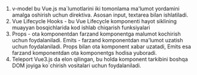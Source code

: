 1. v-model bu Vue.js ma`lumotlarini iki tomonlama ma'lumot yordamini amalga oshirish uchun direktiva. Asosan input, textarea bilan ishlatiladi.
2. Vue Lifecycle Hooks - bu Vue Lifecycle komponenti hayot siklining muayyan bosqichlarida kod ishlab chiqarish funksiyalari
3. Props - ota komponentdan farzand komponentga malumot kochirish uchun foydalaniladi. Emits - farzand komponentdan ma'lumot uzatish uchun foydalaniladi. Props bilan ota komponent xabar uzatadi, Emits esa farzand komponentdan ota komponentgs hodisa yuboradi.
4. Teleport Vue3.js da elon qilingan, bu holda komponent tarkibini boshqa DOM joyiga ko`chirish vositalari uchun foydalaniladi.